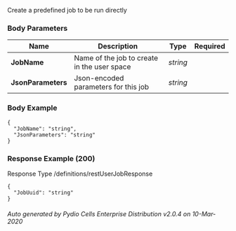






 
Create a predefined job to be run directly  


### Body Parameters

Name | Description | Type | Required
---|---|---|---
**JobName** | Name of the job to create in the user space | _string_ |   
**JsonParameters** | Json-encoded parameters for this job | _string_ |   


### Body Example
```
{
  "JobName": "string",
  "JsonParameters": "string"
}
```






### Response Example (200)
Response Type /definitions/restUserJobResponse

```
{
  "JobUuid": "string"
}
```




###### Auto generated by Pydio Cells Enterprise Distribution v2.0.4 on 10-Mar-2020
